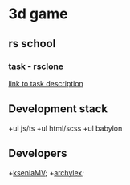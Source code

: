 # 3d game 
## rs school
### task - rsclone
[link to task description](https://github.com/rolling-scopes-school/tasks/blob/master/tasks/rsclone/rsclone.md)

## Development stack
+ul js/ts
+ul html/scss
+ul babylon


## Developers
+[kseniaMV](https://github.com/KseniaMV);
+[archylex](https://github.com/archylex);

